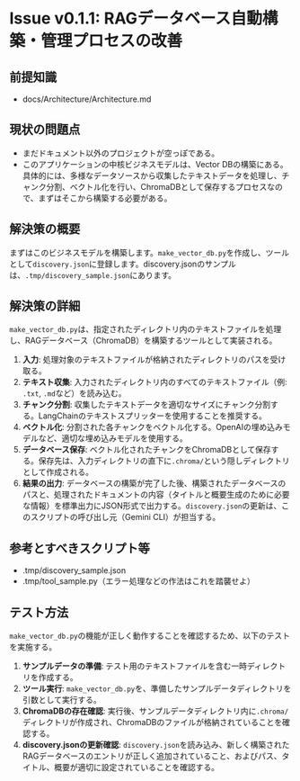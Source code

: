 # Issue v0.1.1: RAGデータベース自動構築・管理プロセスの改善

## 前提知識
- docs/Architecture/Architecture.md

## 現状の問題点
- まだドキュメント以外のプロジェクトが空っぽである。
- このアプリケーションの中核ビジネスモデルは、Vector DBの構築にある。具体的には、多様なデータソースから収集したテキストデータを処理し、チャンク分割、ベクトル化を行い、ChromaDBとして保存するプロセスなので、まずはそこから構築する必要がある。

## 解決策の概要
まずはこのビジネスモデルを構築します。`make_vector_db.py`を作成し、ツールとして`discovery.json`に登録します。discovery.jsonのサンプルは、`.tmp/discovery_sample.json`にあります。

## 解決策の詳細
`make_vector_db.py`は、指定されたディレクトリ内のテキストファイルを処理し、RAGデータベース（ChromaDB）を構築するツールとして実装される。

1.  **入力**: 処理対象のテキストファイルが格納されたディレクトリのパスを受け取る。
2.  **テキスト収集**: 入力されたディレクトリ内のすべてのテキストファイル（例: `.txt`, `.md`など）を読み込む。
3.  **チャンク分割**: 収集したテキストデータを適切なサイズにチャンク分割する。LangChainのテキストスプリッターを使用することを推奨する。
4.  **ベクトル化**: 分割された各チャンクをベクトル化する。OpenAIの埋め込みモデルなど、適切な埋め込みモデルを使用する。
5.  **データベース保存**: ベクトル化されたチャンクをChromaDBとして保存する。保存先は、入力ディレクトリの直下に`.chroma/`という隠しディレクトリとして作成される。
6.  **結果の出力**: データベースの構築が完了した後、構築されたデータベースのパスと、処理されたドキュメントの内容（タイトルと概要生成のために必要な情報）を標準出力にJSON形式で出力する。`discovery.json`の更新は、このスクリプトの呼び出し元（Gemini CLI）が担当する。

## 参考とすべきスクリプト等
- .tmp/discovery_sample.json
- .tmp/tool_sample.py（エラー処理などの作法はこれを踏襲せよ）

## テスト方法
`make_vector_db.py`の機能が正しく動作することを確認するため、以下のテストを実施する。

1.  **サンプルデータの準備**: テスト用のテキストファイルを含む一時ディレクトリを作成する。
2.  **ツール実行**: `make_vector_db.py`を、準備したサンプルデータディレクトリを引数として実行する。
3.  **ChromaDBの存在確認**: 実行後、サンプルデータディレクトリ内に`.chroma/`ディレクトリが作成され、ChromaDBのファイルが格納されていることを確認する。
4.  **discovery.jsonの更新確認**: `discovery.json`を読み込み、新しく構築されたRAGデータベースのエントリが正しく追加されていること、およびパス、タイトル、概要が適切に設定されていることを確認する。